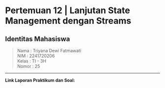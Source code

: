 # **Pertemuan 12 | Lanjutan State Management dengan Streams**
## Identitas Mahasiswa

> Nama  : Triyana Dewi Fatmawati <br/>
> NIM   : 2241720206 <br/>
> Kelas : TI - 3H <br/>
> Nomor : 25 <br/>

---
**Link Laporan Praktikum dan Soal:** 